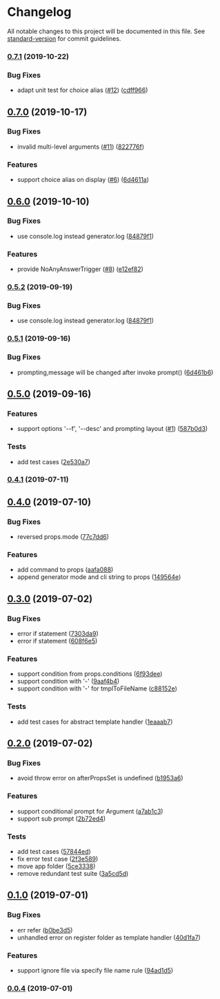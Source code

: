 # Changelog

All notable changes to this project will be documented in this file. See [standard-version](https://github.com/conventional-changelog/standard-version) for commit guidelines.

### [0.7.1](https://github.com/taccisum/yo-power-generator/compare/v0.7.0...v0.7.1) (2019-10-22)


### Bug Fixes

* adapt unit test for choice alias ([#12](https://github.com/taccisum/yo-power-generator/issues/12)) ([cdff966](https://github.com/taccisum/yo-power-generator/commit/cdff966))



## [0.7.0](https://github.com/taccisum/yo-power-generator/compare/v0.6.0...v0.7.0) (2019-10-17)


### Bug Fixes

* invalid multi-level arguments ([#11](https://github.com/taccisum/yo-power-generator/issues/11)) ([822776f](https://github.com/taccisum/yo-power-generator/commit/822776f))


### Features

* support choice alias on display ([#6](https://github.com/taccisum/yo-power-generator/issues/6)) ([6d4611a](https://github.com/taccisum/yo-power-generator/commit/6d4611a))



## [0.6.0](https://github.com/taccisum/yo-power-generator/compare/v0.5.1...v0.6.0) (2019-10-10)


### Bug Fixes

* use console.log instead generator.log ([84879f1](https://github.com/taccisum/yo-power-generator/commit/84879f1))


### Features

* provide NoAnyAnswerTrigger ([#8](https://github.com/taccisum/yo-power-generator/issues/8)) ([e12ef82](https://github.com/taccisum/yo-power-generator/commit/e12ef82))



### [0.5.2](https://github.com/taccisum/yo-power-generator/compare/v0.5.1...v0.5.2) (2019-09-19)


### Bug Fixes

* use console.log instead generator.log ([84879f1](https://github.com/taccisum/yo-power-generator/commit/84879f1))



### [0.5.1](https://github.com/taccisum/yo-power-generator/compare/v0.5.0...v0.5.1) (2019-09-16)


### Bug Fixes

* prompting,message will be changed after invoke prompt() ([6d461b6](https://github.com/taccisum/yo-power-generator/commit/6d461b6))



## [0.5.0](https://github.com/taccisum/yo-power-generator/compare/v0.4.1...v0.5.0) (2019-09-16)


### Features

* support options '--f', '--desc' and prompting layout ([#1](https://github.com/taccisum/yo-power-generator/issues/1)) ([587b0d3](https://github.com/taccisum/yo-power-generator/commit/587b0d3))


### Tests

* add test cases ([2e530a7](https://github.com/taccisum/yo-power-generator/commit/2e530a7))



### [0.4.1](https://github.com/taccisum/yo-power-generator/compare/v0.4.0...v0.4.1) (2019-07-11)



## [0.4.0](https://github.com/deepexi/yo-power-generator/compare/v0.3.0...v0.4.0) (2019-07-10)


### Bug Fixes

* reversed props.mode ([77c7dd6](https://github.com/deepexi/yo-power-generator/commit/77c7dd6))


### Features

* add command to props ([aafa088](https://github.com/deepexi/yo-power-generator/commit/aafa088))
* append generator mode and cli string to props ([149564e](https://github.com/deepexi/yo-power-generator/commit/149564e))



## [0.3.0](https://github.com/deepexi/yo-power-generator/compare/v0.2.0...v0.3.0) (2019-07-02)


### Bug Fixes

* error if statement ([7303da9](https://github.com/deepexi/yo-power-generator/commit/7303da9))
* error if statement ([608f6e5](https://github.com/deepexi/yo-power-generator/commit/608f6e5))


### Features

* support condition from props.conditions ([6f93dee](https://github.com/deepexi/yo-power-generator/commit/6f93dee))
* support condition with '-' ([9aaf4b4](https://github.com/deepexi/yo-power-generator/commit/9aaf4b4))
* support condition with '-' for tmplToFileName ([c88152e](https://github.com/deepexi/yo-power-generator/commit/c88152e))


### Tests

* add test cases for abstract template handler ([1eaaab7](https://github.com/deepexi/yo-power-generator/commit/1eaaab7))



## [0.2.0](https://github.com/deepexi/yo-power-generator/compare/v0.1.0...v0.2.0) (2019-07-02)


### Bug Fixes

* avoid throw error on afterPropsSet is undefined ([b1953a6](https://github.com/deepexi/yo-power-generator/commit/b1953a6))


### Features

* support conditional prompt for Argument ([a7ab1c3](https://github.com/deepexi/yo-power-generator/commit/a7ab1c3))
* support sub prompt ([2b72ed4](https://github.com/deepexi/yo-power-generator/commit/2b72ed4))


### Tests

* add test cases ([57844ed](https://github.com/deepexi/yo-power-generator/commit/57844ed))
* fix error test case ([2f3e589](https://github.com/deepexi/yo-power-generator/commit/2f3e589))
* move app folder ([5ce3338](https://github.com/deepexi/yo-power-generator/commit/5ce3338))
* remove redundant test suite ([3a5cd5d](https://github.com/deepexi/yo-power-generator/commit/3a5cd5d))



## [0.1.0](https://github.com/deepexi/yo-power-generator/compare/v0.0.4...v0.1.0) (2019-07-01)


### Bug Fixes

* err refer ([b0be3d5](https://github.com/deepexi/yo-power-generator/commit/b0be3d5))
* unhandled error on register folder as template handler ([40d1fa7](https://github.com/deepexi/yo-power-generator/commit/40d1fa7))


### Features

* support ignore file via specify file name rule ([94ad1d5](https://github.com/deepexi/yo-power-generator/commit/94ad1d5))



### [0.0.4](https://github.com/deepexi/yo-power-generator/compare/v0.0.3...v0.0.4) (2019-07-01)
